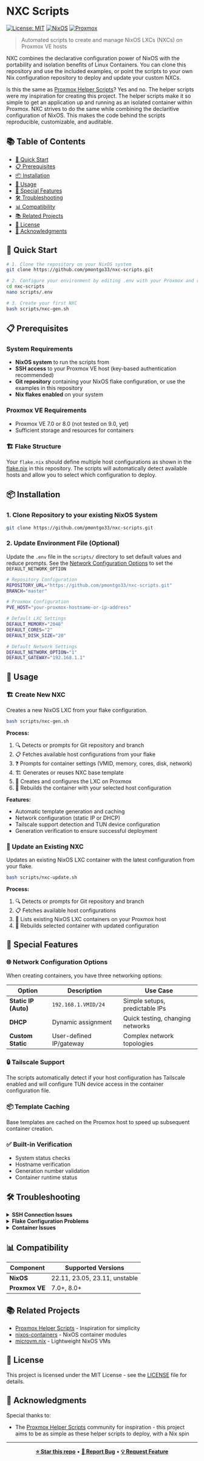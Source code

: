 # NXC Scripts

[![License: MIT](https://img.shields.io/badge/License-MIT-yellow.svg)](https://opensource.org/licenses/MIT)
[![NixOS](https://img.shields.io/badge/NixOS-5277C3?logo=nixos&logoColor=white)](https://nixos.org/)
[![Proxmox](https://img.shields.io/badge/Proxmox-E57000?logo=proxmox&logoColor=white)](https://www.proxmox.com/)

> Automated scripts to create and manage NixOS LXCs (NXCs) on Proxmox VE hosts

NXC combines the declarative configuration power of NixOS with the portability and isolation benefits of Linux Containers. You can clone this repository and use the included examples, or point the scripts to your own Nix configuration repository to deploy and update your custom NXCs.

Is this the same as [Proxmox Helper Scripts](https://community-scripts.github.io/ProxmoxVE/scripts)? Yes and no. The helper scripts were my inspiration for creating this project. The helper scripts make it so simple to get an application up and running as an isolated container within Proxmox. NXC strives to do the same while combining the declaritive configuration of NixOS. This makes the code behind the scripts reproducible, customizable, and auditable. 

## 📚 Table of Contents

- [🚀 Quick Start](#-quick-start)
- [📋 Prerequisites](#-prerequisites)
- [📦 Installation](#-installation)
- [📖 Usage](#-usage)
- [🔧 Special Features](#-special-features)
- [🛠️ Troubleshooting](#️-troubleshooting)
- [📊 Compatibility](#-compatibility)
- [📚 Related Projects](#-related-projects)
- [📄 License](#-license)
- [🙏 Acknowledgments](#-acknowledgments)

## 🚀 Quick Start

```bash
# 1. Clone the repository on your NixOS system
git clone https://github.com/pmontgo33/nxc-scripts.git

# 2. Configure your environment by editing .env with your Proxmox and repository settings
cd nxc-scripts
nano scripts/.env

# 3. Create your first NXC
bash scripts/nxc-gen.sh
```

## 📋 Prerequisites

### System Requirements
- **NixOS system** to run the scripts from
- **SSH access** to your Proxmox VE host (key-based authentication recommended)
- **Git repository** containing your NixOS flake configuration, or use the examples in this repository
- **Nix flakes enabled** on your system

### Proxmox VE Requirements
- Proxmox VE 7.0 or 8.0 (not tested on 9.0, yet)
- Sufficient storage and resources for containers

### 🏗️ Flake Structure

Your `flake.nix` should define multiple host configurations as shown in the [flake.nix](flake.nix) in this repository. The scripts will automatically detect available hosts and allow you to select which configuration to deploy.

## 📦 Installation

### 1. Clone Repository to your existing NixOS System

```bash
git clone https://github.com/pmontgo33/nxc-scripts.git
```

### 2. Update Environment File (Optional)

Update the `.env` file in the `scripts/` directory to set default values and reduce prompts. See the [Network Configuration Options](#-network-configuration-options) to set the `DEFAULT_NETWORK_OPTION`


```bash
# Repository Configuration
REPOSITORY_URL="https://github.com/pmontgo33/nxc-scripts.git"
BRANCH="master"

# Proxmox Configuration
PVE_HOST="your-proxmox-hostname-or-ip-address"

# Default LXC Settings
DEFAULT_MEMORY="2048"
DEFAULT_CORES="2"
DEFAULT_DISK_SIZE="20"

# Default Network Settings
DEFAULT_NETWORK_OPTION="1"
DEFAULT_GATEWAY="192.168.1.1"
```

## 📖 Usage

### 🏗️ Create New NXC

Creates a new NixOS LXC from your flake configuration.

```bash
bash scripts/nxc-gen.sh
```

**Process:**
1. 🔍 Detects or prompts for Git repository and branch
2. 📋 Fetches available host configurations from your flake
3. ❓ Prompts for container settings (VMID, memory, cores, disk, network)
4. 🏗️ Generates or reuses NXC base template
5. 🚀 Creates and configures the LXC on Proxmox
6. 🔧 Rebuilds the container with your selected host configuration

**Features:**
- Automatic template generation and caching
- Network configuration (static IP or DHCP)
- Tailscale support detection and TUN device configuration
- Generation verification to ensure successful deployment

### 🔄 Update an Existing NXC

Updates an existing NixOS LXC container with the latest configuration from your flake.

```bash
bash scripts/nxc-update.sh
```

**Process:**
1. 🔍 Detects or prompts for Git repository and branch
2. 📋 Fetches available host configurations
3. 📃 Lists existing NixOS LXC containers on your Proxmox host
4. 🔧 Rebuilds selected container with updated configuration

## 🔧 Special Features

### 🌐 Network Configuration Options

When creating containers, you have three networking options:

| Option | Description | Use Case |
|--------|-------------|----------|
| **Static IP (Auto)** | `192.168.1.VMID/24` | Simple setups, predictable IPs |
| **DHCP** | Dynamic assignment | Quick testing, changing networks |
| **Custom Static** | User-defined IP/gateway | Complex network topologies |

### 🔒 Tailscale Support
The scripts automatically detect if your host configuration has Tailscale enabled and will configure TUN device access in the container configuration file.

### 📦 Template Caching
Base templates are cached on the Proxmox host to speed up subsequent container creation.

### ✅ Built-in Verification
- System status checks
- Hostname verification  
- Generation number validation
- Container runtime status

## 🛠️ Troubleshooting

<details>
<summary><strong>SSH Connection Issues</strong></summary>

- **SSH Access**: Ensure your user can SSH to the Proxmox host without password prompts
- Verify SSH key-based authentication is set up
- Test connection: `ssh root@your-proxmox-host`
</details>

<details>
<summary><strong>Flake Configuration Problems</strong></summary>

- **Flake Access**: Verify your Git repository is accessible and contains valid NixOS configurations
- Check that `nixosConfigurations` are properly defined
- Test locally: `nix flake show your-repo-url`
</details>

<details>
<summary><strong>Container Issues</strong></summary>

- **Container Startup**: Check Proxmox logs if containers fail to start
- **Network Issues**: Verify network settings match your Proxmox network configuration
- Check container logs: `pct exec VMID -- journalctl -f`
</details>



## 📊 Compatibility

| Component | Supported Versions |
|-----------|-------------------|
| **NixOS** | 22.11, 23.05, 23.11, unstable |
| **Proxmox VE** | 7.0+, 8.0+ |

## 📚 Related Projects

- [Proxmox Helper Scripts](https://community-scripts.github.io/ProxmoxVE/scripts) - Inspiration for simplicity
- [nixos-containers](https://github.com/NixOS/nixpkgs/tree/master/nixos/modules/virtualisation) - NixOS container modules
- [microvm.nix](https://github.com/astro/microvm.nix) - Lightweight NixOS VMs

## 📄 License

This project is licensed under the MIT License - see the [LICENSE](LICENSE) file for details.

## 🙏 Acknowledgments

Special thanks to:
- The [Proxmox Helper Scripts](https://community-scripts.github.io/ProxmoxVE/scripts) community for inspiration - this project aims to be as simple as these helper scripts to deploy, with a Nix spin

---

<div align="center">

**[⭐ Star this repo](https://github.com/pmontgo33/nxc-scripts)** • **[🐛 Report Bug](https://github.com/pmontgo33/nxc-scripts/issues)** • **[💡 Request Feature](https://github.com/pmontgo33/nxc-scripts/issues)**

</div>